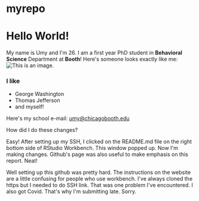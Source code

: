 # myrepo
# Hello World!
My name is Umy and I'm 26. I am a first year PhD student in **Behavioral Science** Department at __Booth__! Here's someone looks exactly like me: ![This is an image](https://miro.medium.com/max/1024/1*B0aRqFce_u_z1Jy_Sxks-A.jpeg). 

### I like 
* George Washington
* Thomas Jefferson
* and myself!

Here's my school e-mail: umy@chicagobooth.edu

How did I do these changes?

Easy! After setting up my SSH, I clicked on the README.md file on the right bottom side of RStudio Workbench. This window popped up. Now I'm making changes. Github's page was also useful to make emphasis on this report. Neat! 

Well setting up this github was pretty hard. The instructions on the website are a little confusing for people who use workbench. I've always cloned the https but I needed to do SSH link. That was one problem I've encountered. I also got Covid. That's why I'm submitting late. Sorry.